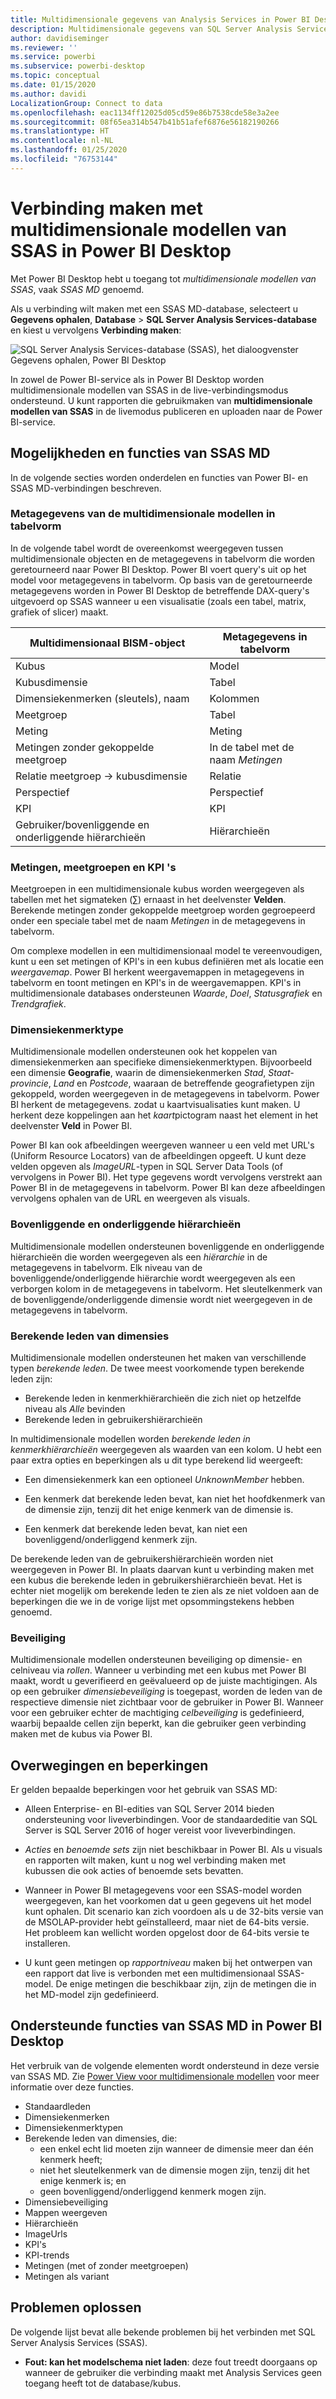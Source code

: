 ```yaml
---
title: Multidimensionale gegevens van Analysis Services in Power BI Desktop
description: Multidimensionale gegevens van SQL Server Analysis Services (SSAS) in Power BI Desktop
author: davidiseminger
ms.reviewer: ''
ms.service: powerbi
ms.subservice: powerbi-desktop
ms.topic: conceptual
ms.date: 01/15/2020
ms.author: davidi
LocalizationGroup: Connect to data
ms.openlocfilehash: eac1134ff12025d05cd59e86b7538cde58e3a2ee
ms.sourcegitcommit: 08f65ea314b547b41b51afef6876e56182190266
ms.translationtype: HT
ms.contentlocale: nl-NL
ms.lasthandoff: 01/25/2020
ms.locfileid: "76753144"
---
```

# <a name="connect-to-ssas-multidimensional-models-in-power-bi-desktop"></a>Verbinding maken met multidimensionale modellen van SSAS in Power BI Desktop

Met Power BI Desktop hebt u toegang tot *multidimensionale modellen van SSAS*, vaak *SSAS MD* genoemd.

Als u verbinding wilt maken met een SSAS MD-database, selecteert u **Gegevens ophalen**, **Database** > **SQL Server Analysis Services-database** en kiest u vervolgens **Verbinding maken**:

![SQL Server Analysis Services-database (SSAS), het dialoogvenster Gegevens ophalen, Power BI Desktop](media/desktop-ssas-multidimensional/ssas-multidimensional-2.png)

In zowel de Power BI-service als in Power BI Desktop worden multidimensionale modellen van SSAS in de live-verbindingsmodus ondersteund. U kunt rapporten die gebruikmaken van **multidimensionale modellen van SSAS** in de livemodus publiceren en uploaden naar de Power BI-service.

## <a name="capabilities-and-features-of-ssas-md"></a>Mogelijkheden en functies van SSAS MD

In de volgende secties worden onderdelen en functies van Power BI- en SSAS MD-verbindingen beschreven.

### <a name="tabular-metadata-of-multidimensional-models"></a>Metagegevens van de multidimensionale modellen in tabelvorm

In de volgende tabel wordt de overeenkomst weergegeven tussen multidimensionale objecten en de metagegevens in tabelvorm die worden geretourneerd naar Power BI Desktop. Power BI voert query's uit op het model voor metagegevens in tabelvorm. Op basis van de geretourneerde metagegevens worden in Power BI Desktop de betreffende DAX-query's uitgevoerd op SSAS wanneer u een visualisatie (zoals een tabel, matrix, grafiek of slicer) maakt.

| Multidimensionaal BISM-object | Metagegevens in tabelvorm |
| --- | --- |
| Kubus |Model |
| Kubusdimensie |Tabel |
| Dimensiekenmerken (sleutels), naam |Kolommen |
| Meetgroep |Tabel |
| Meting |Meting |
| Metingen zonder gekoppelde meetgroep |In de tabel met de naam *Metingen* |
| Relatie meetgroep -> kubusdimensie |Relatie |
| Perspectief |Perspectief |
| KPI |KPI |
| Gebruiker/bovenliggende en onderliggende hiërarchieën |Hiërarchieën |

### <a name="measures-measure-groups-and-kpis"></a>Metingen, meetgroepen en KPI 's

Meetgroepen in een multidimensionale kubus worden weergegeven als tabellen met het sigmateken (∑) ernaast in het deelvenster **Velden**. Berekende metingen zonder gekoppelde meetgroep worden gegroepeerd onder een speciale tabel met de naam *Metingen* in de metagegevens in tabelvorm.

Om complexe modellen in een multidimensionaal model te vereenvoudigen, kunt u een set metingen of KPI's in een kubus definiëren met als locatie een *weergavemap*. Power BI herkent weergavemappen in metagegevens in tabelvorm en toont metingen en KPI's in de weergavemappen. KPI's in multidimensionale databases ondersteunen *Waarde*, *Doel*, *Statusgrafiek* en *Trendgrafiek*.

### <a name="dimension-attribute-type"></a>Dimensiekenmerktype

Multidimensionale modellen ondersteunen ook het koppelen van dimensiekenmerken aan specifieke dimensiekenmerktypen. Bijvoorbeeld een dimensie **Geografie**, waarin de dimensiekenmerken *Stad*, *Staat-provincie*, *Land* en *Postcode*, waaraan de betreffende geografietypen zijn gekoppeld, worden weergegeven in de metagegevens in tabelvorm. Power BI herkent de metagegevens. zodat u kaartvisualisaties kunt maken. U herkent deze koppelingen aan het *kaart*pictogram naast het element in het deelvenster **Veld** in Power BI.

Power BI kan ook afbeeldingen weergeven wanneer u een veld met URL's (Uniform Resource Locators) van de afbeeldingen opgeeft. U kunt deze velden opgeven als *ImageURL*-typen in SQL Server Data Tools (of vervolgens in Power BI). Het type gegevens wordt vervolgens verstrekt aan Power BI in de metagegevens in tabelvorm. Power BI kan deze afbeeldingen vervolgens ophalen van de URL en weergeven als visuals.

### <a name="parent-child-hierarchies"></a>Bovenliggende en onderliggende hiërarchieën

Multidimensionale modellen ondersteunen bovenliggende en onderliggende hiërarchieën die worden weergegeven als een *hiërarchie* in de metagegevens in tabelvorm. Elk niveau van de bovenliggende/onderliggende hiërarchie wordt weergegeven als een verborgen kolom in de metagegevens in tabelvorm. Het sleutelkenmerk van de bovenliggende/onderliggende dimensie wordt niet weergegeven in de metagegevens in tabelvorm.

### <a name="dimension-calculated-members"></a>Berekende leden van dimensies

Multidimensionale modellen ondersteunen het maken van verschillende typen *berekende leden*. De twee meest voorkomende typen berekende leden zijn:

* Berekende leden in kenmerkhiërarchieën die zich niet op hetzelfde niveau als *Alle* bevinden
* Berekende leden in gebruikershiërarchieën

In multidimensionale modellen worden *berekende leden in kenmerkhiërarchieën* weergegeven als waarden van een kolom. U hebt een paar extra opties en beperkingen als u dit type berekend lid weergeeft:

* Een dimensiekenmerk kan een optioneel *UnknownMember* hebben.

* Een kenmerk dat berekende leden bevat, kan niet het hoofdkenmerk van de dimensie zijn, tenzij dit het enige kenmerk van de dimensie is.

* Een kenmerk dat berekende leden bevat, kan niet een bovenliggend/onderliggend kenmerk zijn.

De berekende leden van de gebruikershiërarchieën worden niet weergegeven in Power BI. In plaats daarvan kunt u verbinding maken met een kubus die berekende leden in gebruikershiërarchieën bevat. Het is echter niet mogelijk om berekende leden te zien als ze niet voldoen aan de beperkingen die we in de vorige lijst met opsommingstekens hebben genoemd.

### <a name="security"></a>Beveiliging

Multidimensionale modellen ondersteunen beveiliging op dimensie- en celniveau via *rollen*. Wanneer u verbinding met een kubus met Power BI maakt, wordt u geverifieerd en geëvalueerd op de juiste machtigingen. Als op een gebruiker *dimensiebeveiliging* is toegepast, worden de leden van de respectieve dimensie niet zichtbaar voor de gebruiker in Power BI. Wanneer voor een gebruiker echter de machtiging *celbeveiliging* is gedefinieerd, waarbij bepaalde cellen zijn beperkt, kan die gebruiker geen verbinding maken met de kubus via Power BI.

## <a name="considerations-and-limitations"></a>Overwegingen en beperkingen

Er gelden bepaalde beperkingen voor het gebruik van SSAS MD:

* Alleen Enterprise- en BI-edities van SQL Server 2014 bieden ondersteuning voor liveverbindingen. Voor de standaardeditie van SQL Server is SQL Server 2016 of hoger vereist voor liveverbindingen.

* *Acties* en *benoemde sets* zijn niet beschikbaar in Power BI. Als u visuals en rapporten wilt maken, kunt u nog wel verbinding maken met kubussen die ook acties of benoemde sets bevatten.

* Wanneer in Power BI metagegevens voor een SSAS-model worden weergegeven, kan het voorkomen dat u geen gegevens uit het model kunt ophalen. Dit scenario kan zich voordoen als u de 32-bits versie van de MSOLAP-provider hebt geïnstalleerd, maar niet de 64-bits versie. Het probleem kan wellicht worden opgelost door de 64-bits versie te installeren.

* U kunt geen metingen op *rapportniveau* maken bij het ontwerpen van een rapport dat live is verbonden met een multidimensionaal SSAS-model. De enige metingen die beschikbaar zijn, zijn de metingen die in het MD-model zijn gedefinieerd.

## <a name="supported-features-of-ssas-md-in-power-bi-desktop"></a>Ondersteunde functies van SSAS MD in Power BI Desktop

Het verbruik van de volgende elementen wordt ondersteund in deze versie van SSAS MD. Zie [Power View voor multidimensionale modellen](/sql/analysis-services/multidimensional-models/understanding-power-view-for-multidimensional-models?view=sql-server-2014) voor meer informatie over deze functies.

* Standaardleden
* Dimensiekenmerken
* Dimensiekenmerktypen
* Berekende leden van dimensies, die:
  * een enkel echt lid moeten zijn wanneer de dimensie meer dan één kenmerk heeft;
  * niet het sleutelkenmerk van de dimensie mogen zijn, tenzij dit het enige kenmerk is; en
  * geen bovenliggend/onderliggend kenmerk mogen zijn.
* Dimensiebeveiliging
* Mappen weergeven
* Hiërarchieën
* ImageUrls
* KPI's
* KPI-trends
* Metingen (met of zonder meetgroepen)
* Metingen als variant

## <a name="troubleshooting"></a>Problemen oplossen

De volgende lijst bevat alle bekende problemen bij het verbinden met SQL Server Analysis Services (SSAS).

* **Fout: kan het modelschema niet laden**: deze fout treedt doorgaans op wanneer de gebruiker die verbinding maakt met Analysis Services geen toegang heeft tot de database/kubus.
